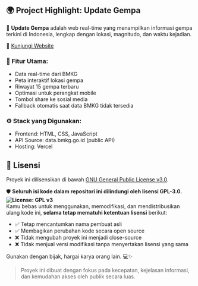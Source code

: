 ## 🌍 Project Highlight: Update Gempa

📡 **Update Gempa** adalah web real-time yang menampilkan informasi gempa terkini di Indonesia, lengkap dengan lokasi, magnitudo, dan waktu kejadian.

🔗 [Kunjungi Website](https://update-gempa.vercel.app)

### 🧩 Fitur Utama:
- Data real-time dari BMKG
- Peta interaktif lokasi gempa
- Riwayat 15 gempa terbaru
- Optimasi untuk perangkat mobile
- Tombol share ke sosial media
- Fallback otomatis saat data BMKG tidak tersedia

### ⚙️ Stack yang Digunakan:
- Frontend: HTML, CSS, JavaScript
- API Source: data.bmkg.go.id (public API)
- Hosting: Vercel

## 📝 Lisensi

Proyek ini dilisensikan di bawah [GNU General Public License v3.0](LICENSE).

🛡️ **Seluruh isi kode dalam repositori ini dilindungi oleh lisensi GPL-3.0. ![License: GPL v3](https://img.shields.io/badge/License-GPLv3-blue.svg)**  
Kamu bebas untuk menggunakan, memodifikasi, dan mendistribusikan ulang kode ini, **selama tetap mematuhi ketentuan lisensi** berikut:

- ✅ Tetap mencantumkan nama pembuat asli
- ✅ Membagikan perubahan kode secara open source
- ❌ Tidak mengubah proyek ini menjadi close-source
- ❌ Tidak menjual versi modifikasi tanpa menyertakan lisensi yang sama

Gunakan dengan bijak, hargai karya orang lain. 💻✨

> Proyek ini dibuat dengan fokus pada kecepatan, kejelasan informasi, dan kemudahan akses oleh publik secara luas.
